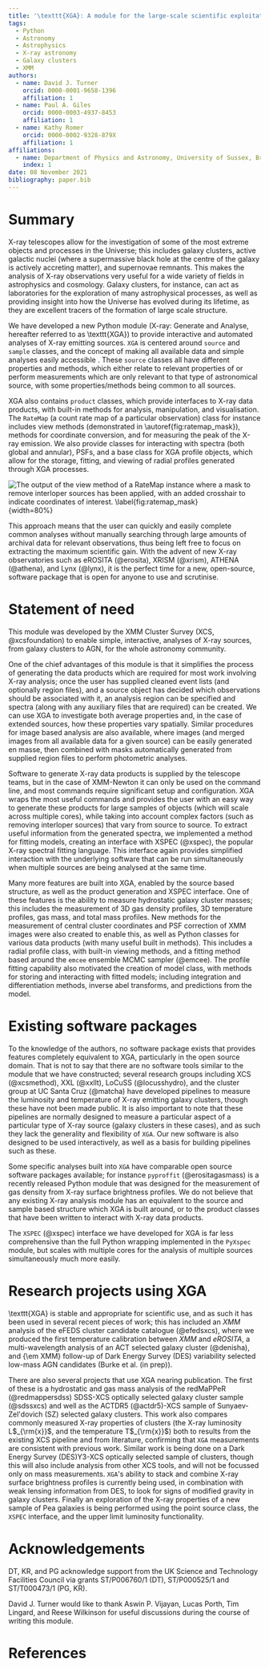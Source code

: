 ```yaml
---
title: '\texttt{XGA}: A module for the large-scale scientific exploitation of X-ray data'
tags:
  - Python
  - Astronomy
  - Astrophysics
  - X-ray astronomy
  - Galaxy clusters
  - XMM
authors:
  - name: David J. Turner
    orcid: 0000-0001-9658-1396
    affiliation: 1
  - name: Paul A. Giles
    orcid: 0000-0003-4937-8453
    affiliation: 1
  - name: Kathy Romer
    orcid: 0000-0002-9328-879X
    affiliation: 1
affiliations:
  - name: Department of Physics and Astronomy, University of Sussex, Brighton, BN1 9QH, UK
    index: 1
date: 08 November 2021
bibliography: paper.bib
---
```

# Summary
X-ray telescopes allow for the investigation of some of the most extreme objects and processes in the 
Universe; this includes galaxy clusters, active galactic nuclei (where a supermassive black hole at the centre of the 
galaxy is actively accreting matter), and supernovae remnants. This makes the analysis of X-ray observations very 
useful for a wide variety of fields in astrophysics and cosmology. Galaxy clusters, for instance, can act as 
laboratories for the exploration of many astrophysical processes, as well as providing insight into how the Universe 
has evolved during its lifetime, as they are excellent tracers of the formation of large scale structure.

We have developed a new Python module (X-ray: Generate and Analyse, hereafter referred to as \texttt{XGA}) to provide
interactive and automated analyses of X-ray emitting sources. `XGA` is centered around `source` and `sample` classes, 
and the concept of making all available data and simple analyses easily accessible . These `source` classes all have 
different properties and methods, which either relate to relevant properties of or perform measurements which are only 
relevant to that type of astronomical source, with some properties/methods being common to all sources.

XGA also contains `product` classes, which provide interfaces to X-ray data products, with built-in methods for 
analysis, manipulation, and visualisation. The `RateMap` (a count rate map of a particular observation) class for 
instance includes view methods (demonstrated in \autoref{fig:ratemap_mask}), 
methods for coordinate conversion, and for measuring the peak of the X-ray emission. 
We also provide classes for interacting with spectra (both global and annular), PSFs, and a base class for XGA profile
objects, which allow for the storage, fitting, and viewing of radial profiles generated through XGA processes.

![The output of the view method of a RateMap instance where a mask to remove interloper sources has been applied, with 
an added crosshair to indicate coordinates of 
interest. \label{fig:ratemap_mask}](figures/ratemap_crosshair_intmask.png){width=80%}

This approach means that the user can quickly and easily complete common analyses without manually searching through 
large amounts of archival data for relevant observations, thus being left free to focus on extracting the maximum 
scientific gain. With the advent of new X-ray observatories such as eROSITA (@erosita), XRISM (@xrism), ATHENA (@athena), and 
Lynx (@lynx), it is the perfect time for a new, open-source, software package that is open for anyone to 
use and scrutinise.

# Statement of need
This module was developed by the XMM Cluster Survey (XCS, @xcsfoundation) to enable simple, interactive, analyses of 
X-ray sources, from galaxy clusters to AGN, for the whole astronomy community.

One of the chief advantages of this module is that 
it simplifies the process of generating the data products which are required for most work involving X-ray 
analysis; once the user has supplied cleaned event lists (and optionally region files), and a source object has decided 
which observations should be associated with it, an analysis region can be specified and spectra (along with any 
auxiliary files that are required) can be created. We can use XGA to investigate both average properties and, in the 
case of extended sources, how these properties vary spatially. Similar procedures for image based analysis are also 
available, where images (and merged images from all available data for a given source) can be easily generated en 
masse, then combined with masks automatically generated from supplied region files to perform photometric analyses.

Software to generate X-ray data products is supplied by the telescope teams, but in the case of XMM-Newton it can 
only be used on the command line, and most commands require significant setup and configuration. XGA wraps the most 
useful commands and provides the user with an easy way to generate these products for large samples of 
objects (which will scale across multiple cores), while taking into account complex factors (such as removing interloper sources) 
that vary from source to source. To extract useful information from the generated spectra, we implemented a method 
for fitting models, creating an interface with XSPEC (@xspec), the popular X-ray spectral fitting language. This interface again
provides simplified interaction with the underlying software that can be run simultaneously when multiple sources are
being analysed at the same time. 

[comment]: <> (![The output of the view method of a `Spectrum` instance associated with a GalaxyCluster source, which has been fitted )

[comment]: <> (with a plasma emission model. \label{fig:a907_spec}]&#40;figures/A907_spec.png&#41;{width=85%})

[comment]: <> (![The output of the view method of an `AnnularSpectrum` instance associated with a GalaxyCluster source. Here the )

[comment]: <> (plasma emission models which have been fitted to each annulus are )

[comment]: <> (displayed.\label{fig:ann_spec}]&#40;figures/ann_spec.png&#41;{width=90%})

Many more features are built into XGA, enabled by the source based structure, as well as the product generation 
and XSPEC interface. One of these features is the ability to measure hydrostatic galaxy cluster masses; this 
includes the measurement of 3D gas density profiles, 3D temperature profiles, gas mass, and total mass profiles. New 
methods for the measurement of central cluster coordinates and PSF correction of XMM images were also created to enable 
this, as well as Python classes for various data products (with many useful built in methods). This includes a radial 
profile class, with built-in viewing methods, and a fitting method based around the `emcee` ensemble MCMC 
sampler (@emcee). The profile fitting capability also motivated the creation of model class, with methods for 
storing and interacting with fitted models; including integration and differentiation methods, inverse abel 
transforms, and predictions from the model.

# Existing software packages
To the knowledge of the authors, no software package exists that provides features completely equivalent to 
XGA, particularly in the open source domain. That is not to say that there are no software tools similar to 
the module that we have constructed; several research groups including XCS (@xcsmethod), XXL (@xxllt), 
LoCuSS (@locusshydro), and the cluster group at UC Santa Cruz (@matcha) have developed pipelines to measure 
the luminosity and temperature of X-ray emitting galaxy clusters, though these have not been made public. It is 
also important to note that these pipelines are normally designed to measure a particular aspect of a 
particular type of X-ray source (galaxy clusters in these cases), and as such they lack the generality and flexibility 
of `XGA`. Our new software is also designed to be used interactively, as well as a basis for building pipelines such
as these.

Some specific analyses built into `XGA` have comparable open source software packages available; for instance 
`pyproffit` (@erositagasmass) is a recently released Python module that was designed 
for the measurement of gas density from X-ray surface brightness profiles. We do not believe that any existing X-ray 
analysis module has an equivalent to the source and sample based structure which XGA is built around, or to the 
product classes that have been written to interact with X-ray data products.

The `XSPEC` (@xspec) interface we have developed for XGA is far less comprehensive than the full Python wrapping 
implemented in the `PyXspec` module, but scales with multiple cores for the analysis of multiple sources 
simultaneously much more easily. 

# Research projects using XGA
\texttt{XGA} is stable and appropriate for scientific use, and as such it has been used in several recent pieces of 
work; this has included an *XMM* analysis of the eFEDS cluster 
candidate catalogue (@efedsxcs), where we produced the first temperature calibration between *XMM* and 
*eROSITA*, a multi-wavelength analysis of an ACT selected galaxy cluster (@denisha), and {\em XMM}
follow-up of Dark Energy Survey (DES) variability selected low-mass AGN candidates (Burke et al. (in prep)).

There are also several projects that use XGA nearing publication. The first of these is a hydrostatic 
and gas mass analysis of the redMaPPeR (@redmappersdss) SDSS-XCS optically selected galaxy cluster sample (@sdssxcs) and 
well as the ACTDR5 (@actdr5)-XCS sample of Sunyaev-Zel'dovich (SZ) selected galaxy clusters. This work also compares commonly measured X-ray properties of clusters 
(the X-ray luminosity L$_{\rm{x}}$, and the temperature T$_{\rm{x}}$) both to results from the existing XCS pipeline and from literature, confirming 
that `XGA` measurements are consistent with previous work. Similar work is being done on a Dark Energy Survey (DES)Y3-XCS optically 
selected sample of clusters, though this will also include analysis from other XCS tools, and will not be focussed only
on mass measurements. `XGA`'s ability to stack and combine X-ray surface brightness profiles is currently being 
used, in combination with weak lensing information from DES, to look for signs of modified gravity in galaxy 
clusters. Finally an exploration of the X-ray properties of a new sample of Pea galaxies is being performed using
the point source class, the `XSPEC` interface, and the upper limit luminosity functionality.

# Acknowledgements
DT, KR, and PG acknowledge support from the UK Science and Technology Facilities Council via grants ST/P006760/1 (DT), 
ST/P000525/1 and ST/T000473/1 (PG, KR).

David J. Turner would like to thank Aswin P. Vijayan, Lucas Porth, Tim Lingard, and Reese Wilkinson for useful 
discussions during the course of writing this module.

# References
